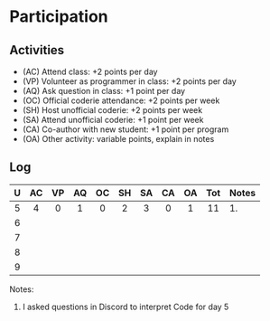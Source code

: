 Participation
=============

## Activities ##

+ (AC) Attend class: +2 points per day
+ (VP) Volunteer as programmer in class: +2 points per day
+ (AQ) Ask question in class: +1 point per day
+ (OC) Official coderie attendance: +2 points per week
+ (SH) Host unofficial coderie: +2 points per week
+ (SA) Attend unofficial coderie: +1 point per week
+ (CA) Co-author with new student: +1 point per program
+ (OA) Other activity: variable points, explain in notes

## Log ##

| U | AC | VP | AQ | OC | SH | SA | CA | OA | Tot | Notes
|:-:|:--:|:--:|:--:|:--:|:--:|:--:|:--:|:--:|:---:|:--------
| 5 |  4 |  0 |  1 |  0 |  2 |  3 |  0 |  1 |  11 |  1.
| 6 |    |    |    |    |    |    |    |    |     |  
| 7 |    |    |    |    |    |    |    |    |     |  
| 8 |    |    |    |    |    |    |    |    |     |   
| 9 |    |    |    |    |    |    |    |    |     |  

Notes:

1. I asked questions in Discord to interpret Code for day 5
